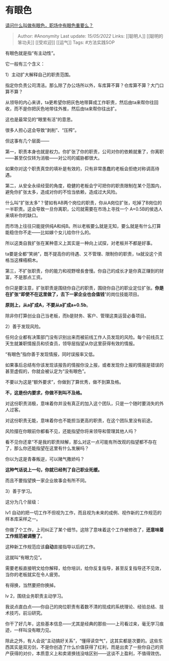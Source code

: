 # 有眼色
[请问什么叫做有眼色，职场中有眼色重要么？](https://www.zhihu.com/question/358524634/answer/2483205177)

> Author: #Anonymity 
Last update: *15/05/2022* 
Links: [[聪明人]] [[聪明的笨功夫]] [[受欢迎]] [[运气]]
Tags: #方法实践SOP 

有眼色就是指“有主动性”。

它一般有三个含义：

1）主动扩大解释自己的职责范围。

指定你负责公司清洁。那么除了办公场所以外，车库算不算？仓库算不算？大门口算不算？

从领导的内心来讲，ta更希望你把灰色地带算成工作职责，然后由ta来帮你往回收，而不是你把灰色地带往外推，然后由ta来帮你往出扩。

这也是最常见的“眼里有活”的意思。

很多人担心这会导致“剥削”、“压榨”。

但这事有几个层面——

第一，职责本身也就是权力。你扩张了你的职责，公司对你的依赖就重了，你离职——甚至仅仅转为消极——对公司的威胁都很大。

如果你对这个职责真空的填补是有效的，只有非常愚蠢的老板会拒绝对称调高待遇。

第二，从安全永续经营的角度，稳健的老板会宁可把你的职责限制在某个范围内，避免你扩张太多，造成对你的不恰当依赖，造成过大风险。

什么叫“扩张太多”？譬如有AB两个岗位的职责，你从A岗位扩张，吃掉了B岗位的一半职责。这会导致一旦你离职，公司就需要在市场上寻找一个 A+0.5B的侯选人来填补你的缺口。

而市场上往往只能提供纯A和纯B。所以老板要么就是无知，要么就是有什么打算能稳住你不走——比如嫁个女儿给你什么的。

所以这类自我扩张在某种意义上其实是一种向上试探，对老板并不都是好事。

ta要是全都“笑纳”，既不提高你的待遇、又不管理、限制你的职责，ta就没这个资格当这棵梧桐木。

第三，不扩张职责，你的能力和视野增長會慢。你自己的成长才是你真正赚到的财富，不是那点工资。

你只是要注意，扩张职责是围绕你自己的职责，围绕你自己的职业定位扩张。**你是在扩张“即使不在这里做了，去下一家企业也会值钱**”的岗位技能项目。

**原则上，从a扩成A，不要从a扩成a+0.5b**。

除非你打算创业自己当老板，而b是财务、客户、管理这类运营必备项目。

  

  

2）善于发现风险。

任何企业都有决策部门没有识别出来而被前线工作人员发现的风险。每个前线员工天生就兼职情报员和侦查员，领导层指望从你这里获得有效的情报。

“有眼色”指你善于发现情报，同时误报率又低。

如果事后总结有你该发现该报告的情报你没上报，或者发现你上报的情报是错误的甚至虚假的，你就会被认定为“没有眼色”。

不要以为这是“额外要求”，你做到了算优秀，做不到算及格。

**不，这是份内要求，你做不到叫不及格。**

对这份职责消极，意味着你并没有真正的加入这个团队，只是一个随时要消失的外人过客。

对这份职责无能，意味着你也不能担当更高的职责，在这个团队里没有前途。

风险摆在你眼前你都看不见，还能指望你将来领导和管理其他人吗？

看不见你还拿“不是我的职责辩解，那么对这一点可能有所改观的指望都不存在了，那么你还能指望在这里有什么发展吗？

你以为这是青春叛逆，可以赌气撒娇吗？

**这种气话说上一句，你就已经判了自己职业死缓。**

而且不要指望换一家企业故事会有所不同。

  

3）善于学习。

这分为几个层级：

lv1 自动的把一切工作不但视为工作，而且视为未来的成例、视作新的工作规范的样本库采样之一。

你做了个工作，上司纠正了某个细节。这除了意味着这个工作被修改了，**还意味着工作规范被调整了**。

这种新工作规范应该**自动**直接指导以后的工作。

这就叫“有眼力见”。

需要老板直接明文给你解释，给你培训，给你反复指导，甚至反复指导还不见效，当你的老板就实在令人疲劳。

有得换，当然要把你换掉。

  

lv 2，围绕业务职责主动学习。

我说点直白点——你自己的岗位职责有着数不清的现成的系统理论、经验总结、技术技巧，前沿研究。

你干了好几年，这些基本信息——尤其是经典的那些——上司看过来，毫无学习痕迹，一样叫没有眼力见。

  

除此之外，有人会说“主动搞好关系”，“懂得读空气”，这其实都是次要的。这些东西其实是双刃剑，不是你创造了什么价值获得了红利，而是出卖了一些你自己的资产获得的对价，本质意义上和卖肾换钱没啥区别——这谈不上盈利，不值得效仿。